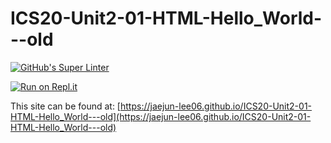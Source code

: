 # ICS20-Unit2-01-HTML-Hello_World---old

[![GitHub's Super Linter](https://github.com/jaejun-lee06/ICS20-Unit2-01-HTML-Hello_World---old/workflows/GitHub's%20Super%20Linter/badge.svg)](https://github.com/jaejun-lee06/ICS20-Unit2-01-HTML-Hello_World---old/actions)

[![Run on Repl.it](https://repl.it/badge/github/jaejun-lee06/ICS20-Unit2-01-HTML-Hello_World---old)](https://repl.it/github/jaejun-lee06/ICS20-Unit2-01-HTML-Hello_World---old)

This site can be found at: [https://jaejun-lee06.github.io/ICS20-Unit2-01-HTML-Hello_World---old](https://jaejun-lee06.github.io/ICS20-Unit2-01-HTML-Hello_World---old)
